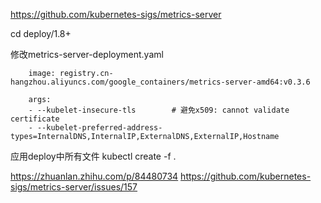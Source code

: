 https://github.com/kubernetes-sigs/metrics-server

cd deploy/1.8+


修改metrics-server-deployment.yaml

        image: registry.cn-hangzhou.aliyuncs.com/google_containers/metrics-server-amd64:v0.3.6

        args:
        - --kubelet-insecure-tls		# 避免x509: cannot validate certificate
        - --kubelet-preferred-address-types=InternalDNS,InternalIP,ExternalDNS,ExternalIP,Hostname

应用deploy中所有文件
kubectl create -f .


https://zhuanlan.zhihu.com/p/84480734
https://github.com/kubernetes-sigs/metrics-server/issues/157

